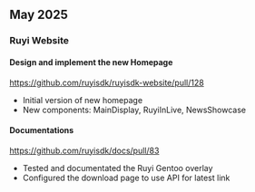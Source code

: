 ## May 2025

### Ruyi Website

#### Design and implement the new Homepage

https://github.com/ruyisdk/ruyisdk-website/pull/128

- Initial version of new homepage
- New components: MainDisplay, RuyiInLive, NewsShowcase

 

#### Documentations

https://github.com/ruyisdk/docs/pull/83
- Tested and documentated the Ruyi Gentoo overlay 
- Configured the download page to use API for latest link
